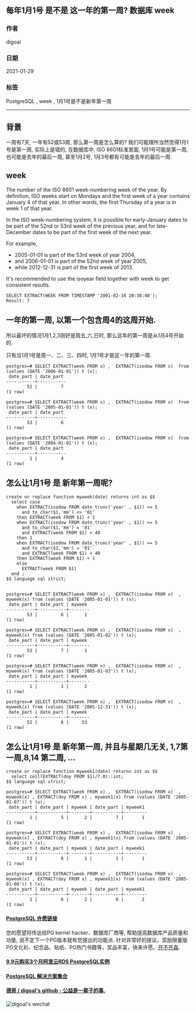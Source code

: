 ## 每年1月1号 是不是 这一年的第一周? 数据库 week   
          
### 作者          
digoal    
          
### 日期          
2021-01-29    
          
### 标签          
PostgreSQL , week , 1月1号是不是新年第一周    
          
----          
          
## 背景   
一周有7天, 一年有52或53周, 那么第一周是怎么算的? 我们可能理所当然觉得1月1号是第一周, 实际上是错的, 在数据库中, ISO 8601标准里面, 1月1号可能是第一周, 也可能是去年的最后一周, 甚至1月2号, 1月3号都有可能是去年的最后一周.   
  
## week  
  
The number of the ISO 8601 week-numbering week of the year. By definition, ISO weeks start on Mondays and the first week of a year contains January 4 of that year. In other words, the first Thursday of a year is in week 1 of that year.   
  
In the ISO week-numbering system, it is possible for early-January dates to be part of the 52nd or 53rd week of the previous year, and for late-December dates to be part of the first week of the next year.   
  
For example,   
- 2005-01-01 is part of the 53rd week of year 2004,   
- and 2006-01-01 is part of the 52nd week of year 2005,   
- while 2012-12-31 is part of the first week of 2013.   
  
It's recommended to use the isoyear field together with week to get consistent results.  
  
```  
SELECT EXTRACT(WEEK FROM TIMESTAMP '2001-02-16 20:38:40');  
Result: 7  
```  
  
## 一年的第一周, 以第一个包含周4的这周开始.  
  
所以最坏的情况1月1,2,3刚好是周五,六,日时, 那么这年的第一周是从1月4号开始的.   
  
只有当1月1号是周一、二、三、四时, 1月1号才是这一年的第一周.   
  
```  
postgres=# SELECT EXTRACT(week FROM x) ,  EXTRACT(isodow FROM x)  from (values (DATE '2006-01-01')) t (x);  
 date_part | date_part   
-----------+-----------  
        52 |         7  
(1 row)  
  
postgres=# SELECT EXTRACT(week FROM x) ,  EXTRACT(isodow FROM x)  from (values (DATE '2005-01-01')) t (x);  
 date_part | date_part   
-----------+-----------  
        53 |         6  
(1 row)  
  
postgres=# SELECT EXTRACT(week FROM x) ,  EXTRACT(isodow FROM x)  from (values (DATE '2004-01-01')) t (x);  
 date_part | date_part   
-----------+-----------  
         1 |         4  
(1 row)  
```  
  
## 怎么让1月1号 是 新年第一周呢?    
  
```  
create or replace function myweek(date) returns int as $$  
  select case   
    when EXTRACT(isodow FROM date_trunc('year' , $1)) >= 5   
      and to_char($1,'mm') <> '01'   
    then EXTRACT(week FROM $1) + 1   
    when EXTRACT(isodow FROM date_trunc('year' , $1)) >= 5   
      and to_char($1,'mm') = '01'   
      and EXTRACT(week FROM $1) > 40   
    then 1  
    when EXTRACT(isodow FROM date_trunc('year' , $1)) >= 5   
      and to_char($1,'mm') = '01'   
      and EXTRACT(week FROM $1) < 40  
    then EXTRACT(week FROM $1) + 1   
    else  
      EXTRACT(week FROM $1)   
  end ;  
$$ language sql strict;  
  
  
postgres=# SELECT EXTRACT(week FROM x) ,  EXTRACT(isodow FROM x)  , myweek(x) from (values (DATE '2005-01-01')) t (x);  
 date_part | date_part | myweek   
-----------+-----------+--------  
        53 |         6 |      1  
(1 row)  
  
postgres=# SELECT EXTRACT(week FROM x) ,  EXTRACT(isodow FROM x)  , myweek(x) from (values (DATE '2005-01-02')) t (x);  
 date_part | date_part | myweek   
-----------+-----------+--------  
        53 |         7 |      1  
(1 row)  
  
postgres=# SELECT EXTRACT(week FROM x) ,  EXTRACT(isodow FROM x)  , myweek(x) from (values (DATE '2005-01-03')) t (x);  
 date_part | date_part | myweek   
-----------+-----------+--------  
         1 |         1 |      2  
(1 row)  
  
postgres=# SELECT EXTRACT(week FROM x) ,  EXTRACT(isodow FROM x)  , myweek(x) from (values (DATE '2005-12-31')) t (x);  
 date_part | date_part | myweek   
-----------+-----------+--------  
        52 |         6 |     53  
(1 row)  
```  
  
## 怎么让1月1号 是 新年第一周, 并且与星期几无关, 1,7第一周,8,14 第二周, ...  
```  
create or replace function myweek1(date) returns int as $$  
  select ceil(EXTRACT(doy FROM $1)/7.0)::int;  
$$ language sql strict;  
  
postgres=# SELECT EXTRACT(week FROM x) ,  EXTRACT(isodow FROM x)  , myweek(x) , EXTRACT(doy FROM x) , myweek1(x) from (values (DATE '2005-01-07')) t (x);  
 date_part | date_part | myweek | date_part | myweek1   
-----------+-----------+--------+-----------+---------  
         1 |         5 |      2 |         7 |       1  
(1 row)  
  
postgres=# SELECT EXTRACT(week FROM x) ,  EXTRACT(isodow FROM x)  , myweek(x) , EXTRACT(doy FROM x) , myweek1(x) from (values (DATE '2005-01-01')) t (x);  
 date_part | date_part | myweek | date_part | myweek1   
-----------+-----------+--------+-----------+---------  
        53 |         6 |      1 |         1 |       1  
(1 row)  
  
postgres=# SELECT EXTRACT(week FROM x) ,  EXTRACT(isodow FROM x)  , myweek(x) , EXTRACT(doy FROM x) , myweek1(x) from (values (DATE '2005-01-08')) t (x);  
 date_part | date_part | myweek | date_part | myweek1   
-----------+-----------+--------+-----------+---------  
         1 |         6 |      2 |         8 |       2  
(1 row)  
```  
  
  
#### [PostgreSQL 许愿链接](https://github.com/digoal/blog/issues/76 "269ac3d1c492e938c0191101c7238216")
您的愿望将传达给PG kernel hacker、数据库厂商等, 帮助提高数据库产品质量和功能, 说不定下一个PG版本就有您提出的功能点. 针对非常好的提议，奖励限量版PG文化衫、纪念品、贴纸、PG热门书籍等，奖品丰富，快来许愿。[开不开森](https://github.com/digoal/blog/issues/76 "269ac3d1c492e938c0191101c7238216").  
  
  
#### [9.9元购买3个月阿里云RDS PostgreSQL实例](https://www.aliyun.com/database/postgresqlactivity "57258f76c37864c6e6d23383d05714ea")
  
  
#### [PostgreSQL 解决方案集合](https://yq.aliyun.com/topic/118 "40cff096e9ed7122c512b35d8561d9c8")
  
  
#### [德哥 / digoal's github - 公益是一辈子的事.](https://github.com/digoal/blog/blob/master/README.md "22709685feb7cab07d30f30387f0a9ae")
  
  
![digoal's wechat](../pic/digoal_weixin.jpg "f7ad92eeba24523fd47a6e1a0e691b59")
  
